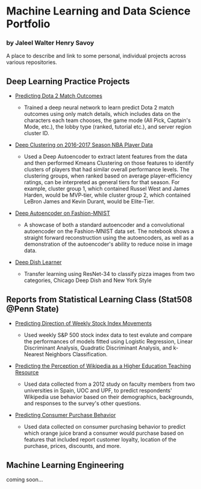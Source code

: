 # Machine Learning and Data Science Portfolio 
### by Jaleel Walter Henry Savoy
A place to describe and link to some personal, individual projects across various repositories. 

## Deep Learning Practice Projects
- [Predicting Dota 2 Match Outcomes](https://github.com/JaleelSavoy/DeepLearningPracticeProjects/blob/master/PredictingDota2MatchOutcomes.ipynb)
  - Trained a deep neural network to learn predict Dota 2 match outcomes using only match details, which includes data on the characters each team chooses, the game mode (All Pick, Captain's Mode, etc.), the lobby type (ranked, tutorial etc.), and server region cluster ID. 

- [Deep Clustering on 2016-2017 Season NBA Player Data](https://github.com/JaleelSavoy/DeepLearningPracticeProjects/blob/master/DeepClusteringNBAPlayers20162017.ipynb)
  - Used a Deep Autoencoder to extract latent features from the data and then performed Kmeans Clustering on those features to identify clusters of players that had similar overall performance levels. The clustering groups, when ranked based on average player-efficiency ratings, can be interpreted as general tiers for that season. For example, cluster group 1, which contained Russel West and James Harden, would be MVP-tier, while cluster group 2, which contained LeBron James and Kevin Durant, would be Elite-Tier.
  
- [Deep Autoencoder on Fashion-MNIST](https://github.com/JaleelSavoy/DeepLearningPracticeProjects/blob/master/DeepAutoencoders_fMNIST.ipynb)
  - A showcase of both a standard autoencoder and a convolutional autoencoder on the Fashion-MNIST data set. The notebook shows a straight forward reconstruction using the autoencoders, as well as a demonstration of the autoencoder's ability to reduce noise in image data.

- [Deep Dish Learner](https://github.com/JaleelSavoy/DeepLearningPracticeProjects/blob/master/DeepDishLearnerAnalysis.ipynb)
  - Transfer learning using ResNet-34 to classify pizza images from two categories, Chicago Deep Dish and New York Style

## Reports from Statistical Learning Class (Stat508 @Penn State)
- [Predicting Direction of Weekly Stock Index Movements](https://github.com/JaleelSavoy/DataReports/blob/master/PredictingStockIndexMovementDirection/Data%20Analysis%20Lesson%208.ipynb)
  - Used weekly S&P 500 stock index data to test evalute and compare the performances of models fitted using Logistic Regression, Linear Discriminant Analysis, Quadratic Discriminant Analysis, and k-Nearest Neighbors Classification. 

- [Predicting the Perception of Wikipedia as a Higher Education Teaching Resource](https://github.com/JaleelSavoy/DataReports/blob/master/WikipediaForHigherEducation/WikipediaForHigherEducationAnalysis.ipynb)
  - Used data collected from a 2012 study on faculty members from two universities in Spain, UOC and UPF, to predict respondents' Wikipedia use behavior based on their demographics, backgrounds, and responses to the survey's other questions.
  
- [Predicting Consumer Purchase Behavior](https://github.com/JaleelSavoy/DataReports/blob/master/PredictingOrangeJuicePurchases/DataAnalysisAssignment9.ipynb)
  - Used data collected on consumer purchasing behavior to predict which orange juice brand a consumer would purchase based on features that included report customer loyalty, location of the purchase, prices, discounts, and more.
  
## Machine Learning Engineering
coming soon...
